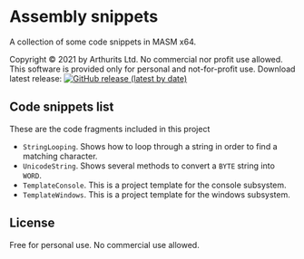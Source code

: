 # Assembly snippets
A collection of some code snippets in MASM x64.

Copyright © 2021 by Arthurits Ltd. No commercial nor profit use allowed. This software is provided only for personal and not-for-profit use.
Download latest release: [![GitHub release (latest by date)](https://img.shields.io/github/v/release/arthurits/AssemblySnippets)](https://github.com/arthurits/AssemblySnippets/releases)

## Code snippets list
These are the code fragments included in this project
* `StringLooping`. Shows how to loop through a string in order to find a matching character.
* `UnicodeString`. Shows several methods to convert a `BYTE` string into `WORD`.
* `TemplateConsole`. This is a project template for the console subsystem.
* `TemplateWindows`. This is a project template for the windows subsystem.

## License
Free for personal use.
No commercial use allowed.
